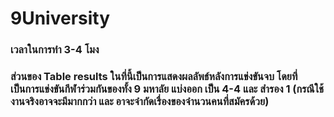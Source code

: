 # 9University

### เวลาในการทำ 3-4 โมง
### ส่วนของ Table results ในที่นี้เป็นการแสดงผลลัพธ์หลังการแข่งขันจบ โดยที่เป็นการแข่งขันกีฬาร่วมกันของทั้ง 9 มหาลัย แบ่งออก เป็น 4-4 และ สำรอง 1 (กรณีใช้งานจริงอาจจะมีมากกว่า และ อาจะจำกัดเรื่องของจำนวนคนที่สมัครด้วย)
